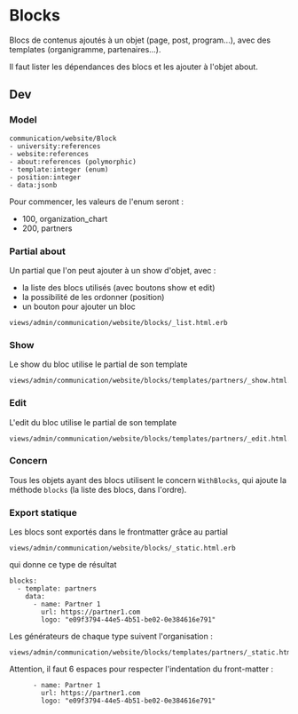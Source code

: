 # Blocks

Blocs de contenus ajoutés à un objet (page, post, program...),
avec des templates (organigramme, partenaires...).

Il faut lister les dépendances des blocs et les ajouter à l'objet about.

## Dev

### Model

```
communication/website/Block
- university:references
- website:references
- about:references (polymorphic)
- template:integer (enum)
- position:integer
- data:jsonb
```

Pour commencer, les valeurs de l'enum seront :
- 100, organization_chart
- 200, partners

### Partial about
Un partial que l'on peut ajouter à un show d'objet, avec :
- la liste des blocs utilisés (avec boutons show et edit)
- la possibilité de les ordonner (position)
- un bouton pour ajouter un bloc

```
views/admin/communication/website/blocks/_list.html.erb
```

### Show
Le show du bloc utilise le partial de son template
```
views/admin/communication/website/blocks/templates/partners/_show.html.erb
```

### Edit
L'edit du bloc utilise le partial de son template
```
views/admin/communication/website/blocks/templates/partners/_edit.html.erb
```

### Concern
Tous les objets ayant des blocs utilisent le concern `WithBlocks`, qui ajoute la méthode `blocks` (la liste des blocs, dans l'ordre).

### Export statique
Les blocs sont exportés dans le frontmatter grâce au partial
```
views/admin/communication/website/blocks/_static.html.erb
```
qui donne ce type de résultat
```
blocks:
  - template: partners
    data:
      - name: Partner 1
        url: https://partner1.com
        logo: "e09f3794-44e5-4b51-be02-0e384616e791"
```
Les générateurs de chaque type suivent l'organisation :
```
views/admin/communication/website/blocks/templates/partners/_static.html.erb
```
Attention, il faut 6 espaces pour respecter l'indentation du front-matter :
```
      - name: Partner 1
        url: https://partner1.com
        logo: "e09f3794-44e5-4b51-be02-0e384616e791"
```
